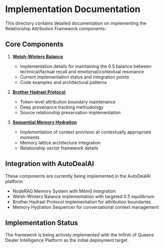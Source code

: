 # Implementation Documentation

This directory contains detailed documentation on implementing the Relationship Attribution Framework components:

## Core Components

1. **[Welsh-Winters Balance](welsh-winters-balance-implementation.md)**
   - Implementation details for maintaining the 0.5 balance between technical/factual recall and emotional/contextual resonance
   - Current implementation status and integration points
   - Code examples and architectural patterns

2. **[Brother Hadrael Protocol](brother-hadrael-protocol-implementation.md)**
   - Token-level attribution boundary maintenance
   - Deep provenance tracking methodology
   - Source relationship preservation implementation

3. **[Sequential Memory Hydration](sequential-memory-hydration.md)**
   - Implementation of context provision at contextually appropriate moments
   - Memory lattice architecture integration
   - Relationship vector framework details

## Integration with AutoDealAI

These components are currently being implemented in the AutoDealAI platform:

- NodeRAG Memory System with Mem0 Integration
- Welsh-Winters Balance implementation with targeted 0.5 equilibrium
- Brother Hadrael Protocol implementation for attribution boundaries
- Memory Hydration Sequencer for conversational context management

## Implementation Status

The framework is being actively implemented with the Infiniti of Queens Dealer Intelligence Platform as the initial deployment target.